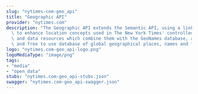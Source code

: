 ```yaml
---
slug: "nytimes-com-geo_api"
title: "Geographic API"
provider: "nytimes.com"
description: "The Geographic API extends the Semantic API, using a linked data approach\
  \ to enhance location concepts used in The New York Times' controlled vocabulary\
  \ and data resources which combine them with the GeoNames database, an authoritative\
  \ and free to use database of global geographical places, names and features.\n"
logo: "nytimes.com-geo_api-logo.png"
logoMediaType: "image/png"
tags:
- "media"
- "open_data"
stubs: "nytimes.com-geo_api-stubs.json"
swagger: "nytimes.com-geo_api-swagger.json"
---
```

